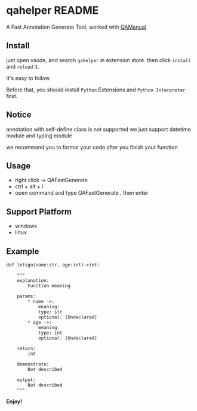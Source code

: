 # qahelper README

A Fast Annotation Generate Tool, worked with [QAManual](https://github.com/QUANTAXIS/QAManual)


## Install 
just open vsode, and search `qahelper` in extension store. then click `install` and `reload` it.

It's easy to follow.

Before that, you should install `Python` Extensions and `Python Interpreter` first.

## Notice
annotation with self-define class is not supported
we just support datetime module and typing module

we recommand you to format your code after you finish your function 

## Usage

- right click -> QAFastGenerate
- ctrl + alt + i
- open command and type QAFastGenerate , then enter


## Support Platform 
- windows 
- linux 


## Example
```
def letsgo(name:str, age:int)->int:

    """
    explanation:
        Function meaning		

    params:
        * name ->:
            meaning:
            type: str
            optional: [Undeclared]
        * age ->:
            meaning:
            type: int
            optional: [Undeclared]

    return:
        int
	
    demonstrate:
        Not described
	
    output:
        Not described
    """
```

**Enjoy!**
